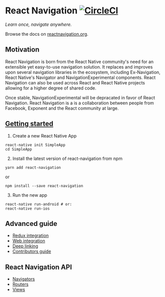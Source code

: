 # React Navigation [![CircleCI](https://circleci.com/gh/react-community/react-navigation/tree/master.svg?style=svg&circle-token=622fcb1d78413084c2f44699ed2104246a177485)](https://circleci.com/gh/react-community/react-navigation/tree/master) 

*Learn once, navigate anywhere.*

Browse the docs on [reactnavigation.org](https://reactnavigation.org/).

## Motivation

React Navigation is born from the React Native community's need for an
extensible yet easy-to-use navigation solution. It replaces and improves
upon several navigation libraries in the ecosystem, including Ex-Navigation,
React Native's Navigator and NavigationExperimental components. React
Navigation can also be used across React and React Native projects allowing
for a higher degree of shared code.

Once stable, NavigationExperimental will be depracated in favor of React
Navigation. React Navigation is a is a collaboration between people from
Facebook, Exponent and the React community at large.

## [Getting started](https://reactnavigation.org/docs/intro/)

1. Create a new React Native App
  ```
  react-native init SimpleApp
  cd SimpleApp
  ```

2. Install the latest version of react-navigation from npm
  ```
  yarn add react-navigation
  ```
  or
  ```
  npm install --save react-navigation
  ```

3. Run the new app
  ```
  react-native run-android # or:
  react-native run-ios
  ```

## Advanced guide

- [Redux integration](https://reactnavigation.org/docs/guides/redux)
- [Web integration](https://reactnavigation.org/docs/guides/web)
- [Deep linking](https://reactnavigation.org/docs/guides/linking)
- [Contributors guide](https://reactnavigation.org/docs/guides/contributors)

## React Navigation API

- [Navigators](https://reactnavigation.org/docs/navigators/)
- [Routers](https://reactnavigation.org/docs/routers/)
- [Views](https://reactnavigation.org/docs/views/)

